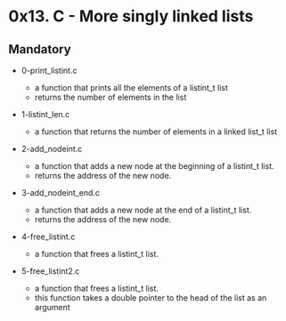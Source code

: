 # 0x13. C - More  singly linked lists

## Mandatory

- 0-print_listint.c
  - a function that prints all the elements of a listint_t list
  - returns the number of elements in the list

- 1-listint_len.c
  - a function that returns the number of elements in a linked list_t list

- 2-add_nodeint.c
  - a function that adds a new node at the beginning of a listint_t list.
  - returns the address of the new node.

- 3-add_nodeint_end.c
  - a function that adds a new node at the end of a listint_t list.
  - returns the address of the new node.

- 4-free_listint.c
  - a function that frees a listint_t list.

- 5-free_listint2.c
  - a function that frees a listint_t list.
  - this function takes a double pointer to the head of the list as an argument
